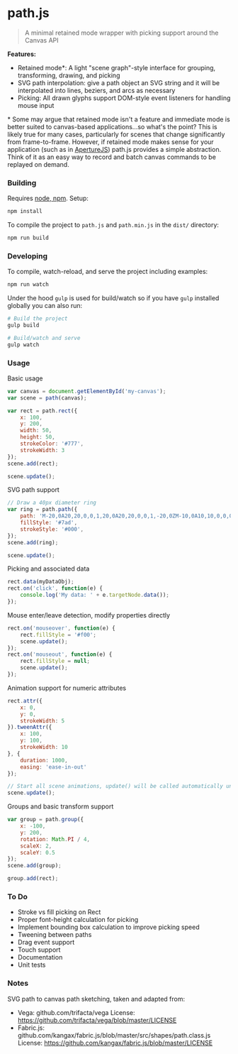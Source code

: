 # path.js

> A minimal retained mode wrapper with picking support around the Canvas API

**Features:**
 - Retained mode\*: A light "scene graph"-style interface for grouping, transforming, drawing, and picking
 - SVG path interpolation: give a path object an SVG string and it will be interpolated into lines, beziers, and arcs as necessary
 - Picking: All drawn glyphs support DOM-style event listeners for handling mouse input

\* Some may argue that retained mode isn't a feature and immediate mode is better suited to canvas-based applications...so what's the point? This is likely true for many cases, particularly for scenes that change significantly from frame-to-frame. However, if retained mode makes sense for your application (such as in [ApertureJS](https://github.com/oculusinfo/aperturejs)) path.js provides a simple abstraction. Think of it as an easy way to record and batch canvas commands to be replayed on demand.


### Building

Requires [node, npm](http://nodejs.org/). Setup:
```bash
npm install
```

To compile the project to `path.js` and `path.min.js` in the `dist/` directory:
```bash
npm run build
```

### Developing

To compile, watch-reload, and serve the project including examples:
```bash
npm run watch
```

Under the hood `gulp` is used for build/watch so if you have `gulp` installed globally you can also run:
```bash
# Build the project
gulp build

# Build/watch and serve
gulp watch
```


### Usage

Basic usage
```javascript
var canvas = document.getElementById('my-canvas');
var scene = path(canvas);

var rect = path.rect({
	x: 100,
	y: 200,
	width: 50,
	height: 50,
	strokeColor: '#777',
	strokeWidth: 3
});
scene.add(rect);

scene.update();
```


SVG path support
```javascript
// Draw a 40px diameter ring
var ring = path.path({
	path: 'M-20,0A20,20,0,0,1,20,0A20,20,0,0,1,-20,0ZM-10,0A10,10,0,0,0,10,0A10,10,0,0,0,-10,0Z',
	fillStyle: '#7ad',
	strokeStyle: '#000',
});
scene.add(ring);

scene.update();
```


Picking and associated data
```javascript
rect.data(myDataObj);
rect.on('click', function(e) {
	console.log('My data: ' + e.targetNode.data());
});
```


Mouse enter/leave detection, modify properties directly
```javascript
rect.on('mouseover', function(e) {
	rect.fillStyle = '#f00';
	scene.update();
});
rect.on('mouseout', function(e) {
	rect.fillStyle = null;
	scene.update();
});
```


Animation support for numeric attributes
```javascript
rect.attr({
	x: 0,
	y: 0,
	strokeWidth: 5
}).tweenAttr({
	x: 100,
	y: 100,
	strokeWidth: 10
}, {
	duration: 1000,
	easing: 'ease-in-out'
});

// Start all scene animations, update() will be called automatically until animation completes (1 second)
scene.update();
```


Groups and basic transform support
```javascript
var group = path.group({
	x: -100,
	y: 200,
	rotation: Math.PI / 4,
	scaleX: 2,
	scaleY: 0.5
});
scene.add(group);

group.add(rect);
```

### To Do

 - Stroke vs fill picking on Rect
 - Proper font-height calculation for picking
 - Implement bounding box calculation to improve picking speed
 - Tweening between paths
 - Drag event support
 - Touch support
 - Documentation
 - Unit tests

### Notes

SVG path to canvas path sketching, taken and adapted from:
- Vega: github.com/trifacta/vega
 License: https://github.com/trifacta/vega/blob/master/LICENSE
- Fabric.js: github.com/kangax/fabric.js/blob/master/src/shapes/path.class.js
 License: https://github.com/kangax/fabric.js/blob/master/LICENSE
